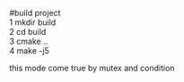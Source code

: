 #build project  
1 mkdir build  
2 cd build  
3 cmake ..  
4 make -j5  

this mode come true by mutex and condition
